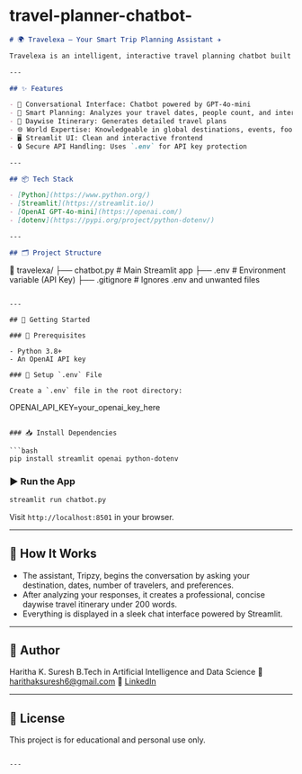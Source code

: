 # travel-planner-chatbot-

```markdown
# 🌍 Travelexa – Your Smart Trip Planning Assistant ✈️

Travelexa is an intelligent, interactive travel planning chatbot built using Streamlit and OpenAI's GPT-4o-mini. It acts as your personal trip advisor – helping you explore destinations, plan itineraries, and customize trips based on your preferences in real time.

---

## ✨ Features

- 💬 Conversational Interface: Chatbot powered by GPT-4o-mini
- 🧠 Smart Planning: Analyzes your travel dates, people count, and interests
- 📅 Daywise Itinerary: Generates detailed travel plans
- 🌐 World Expertise: Knowledgeable in global destinations, events, food, and hotels
- 🖥️ Streamlit UI: Clean and interactive frontend
- 🔒 Secure API Handling: Uses `.env` for API key protection

---

## 📦 Tech Stack

- [Python](https://www.python.org/)
- [Streamlit](https://streamlit.io/)
- [OpenAI GPT-4o-mini](https://openai.com/)
- [dotenv](https://pypi.org/project/python-dotenv/)

---

## 🗂️ Project Structure

```

📁 travelexa/
├── chatbot.py           # Main Streamlit app
├── .env                 # Environment variable (API Key)
├── .gitignore           # Ignores .env and unwanted files

```

---

## 🚀 Getting Started

### 🔧 Prerequisites

- Python 3.8+
- An OpenAI API key

### 🔐 Setup `.env` File

Create a `.env` file in the root directory:

```

OPENAI\_API\_KEY=your\_openai\_key\_here

````

### 📥 Install Dependencies

```bash
pip install streamlit openai python-dotenv
````

### ▶️ Run the App

```bash
streamlit run chatbot.py
```

Visit `http://localhost:8501` in your browser.

---

## 💬 How It Works

* The assistant, Tripzy, begins the conversation by asking your destination, dates, number of travelers, and preferences.
* After analyzing your responses, it creates a professional, concise daywise travel itinerary under 200 words.
* Everything is displayed in a sleek chat interface powered by Streamlit.

---

## 👤 Author

Haritha K. Suresh
B.Tech in Artificial Intelligence and Data Science
📧 [harithaksuresh6@gmail.com](mailto:harithaksuresh6@gmail.com)
🔗 [LinkedIn](https://www.linkedin.com/in/haritha-k-suresh-92a55b275/)

---

## 📜 License

This project is for educational and personal use only.

```

---

```
